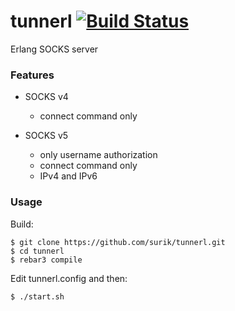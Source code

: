 # tunnerl [![Build Status](https://travis-ci.org/surik/tunnerl.svg?branch=master)](https://travis-ci.org/surik/tunnerl)

Erlang SOCKS server


### Features

 * SOCKS v4 
   * connect command only

 * SOCKS v5 
   * only username authorization 
   * connect command only
   * IPv4 and IPv6
   
### Usage

Build:

    $ git clone https://github.com/surik/tunnerl.git
    $ cd tunnerl
    $ rebar3 compile

Edit tunnerl.config and then:

    $ ./start.sh
